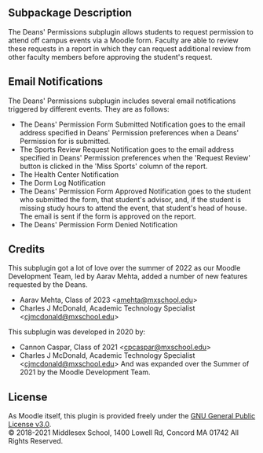 ## Subpackage Description
The Deans' Permissions subplugin allows students to request permission to attend off campus events via a Moodle form. Faculty are able to review these requests in a report in which they can request additional review from other faculty members before approving the student's request.

## Email Notifications
The Deans' Permissions subplugin includes several email notifications triggered by different events.
They are as follows:
- The Deans' Permission Form Submitted Notification goes to the email address specified in Deans' Permission preferences when a Deans' Permission for is submitted.
- The Sports Review Request Notification goes to the email address specified in Deans' Permission preferences when the 'Request Review' button is clicked in the 'Miss Sports' column of the report.
- The Health Center Notification
- The Dorm Log Notification
- The Deans' Permission Form Approved Notification goes to the student who submitted the form, that student's advisor, and, if the student is missing study hours to attend the event, that student's head of house. The email is sent if the form is approved on the report.
- The Deans' Permission Form Denied Notification

## Credits
This subplugin got a lot of love over the summer of 2022 as our Moodle Development Team, led by Aarav Mehta, added a number of new features requested by the Deans.
- Aarav Mehta, Class of 2023 \<amehta@mxschool.edu\> </br>
- Charles J McDonald, Academic Technology Specialist \<cjmcdonald@mxschool.edu\>

This subplugin was developed in 2020 by:
- Cannon Caspar, Class of 2021 \<cpcaspar@mxschool.edu\> </br>
- Charles J McDonald, Academic Technology Specialist \<cjmcdonald@mxschool.edu\>
And was expanded over the Summer of 2021 by the Moodle Development Team.

## License
As Moodle itself, this plugin is provided freely under the [GNU General Public License v3.0](/COPYING.txt). </br>
© 2018-2021 Middlesex School, 1400 Lowell Rd, Concord MA 01742 All Rights Reserved.
